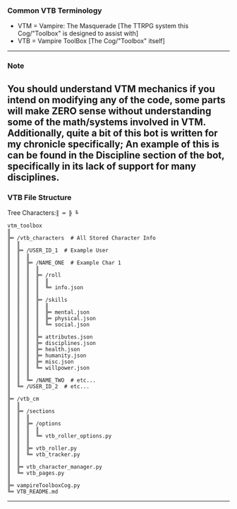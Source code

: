 ### Common VTB Terminology
* VTM = Vampire: The Masquerade [The TTRPG system this Cog/"Toolbox" is designed to assist with]
* VTB = Vampire ToolBox [The Cog/"Toolbox" itself]

---
### Note
You should understand VTM mechanics if you intend on modifying any of the code, some parts will make ZERO sense without 
understanding some of the math/systems involved in VTM. Additionally, quite a bit of this bot is written for my 
chronicle specifically; An example of this is can be found in the Discipline section of the bot, specifically in its 
lack of support for many disciplines.
---
### VTB File Structure
Tree Characters:`║ ═ ╠ ╚`
```
vtm_toolbox
║
╠═ /vtb_characters  # All Stored Character Info
║  ║
║  ╠═ /USER_ID_1  # Example User
║  ║  ║
║  ║  ╠═ /NAME_ONE  # Example Char 1
║  ║  ║  ║
║  ║  ║  ╠═ /roll
║  ║  ║  ║  ║
║  ║  ║  ║  ╚═ info.json
║  ║  ║  ║
║  ║  ║  ╠═ /skills
║  ║  ║  ║  ║
║  ║  ║  ║  ╠═ mental.json
║  ║  ║  ║  ╠═ physical.json
║  ║  ║  ║  ╚═ social.json
║  ║  ║  ║
║  ║  ║  ╠═ attributes.json
║  ║  ║  ╠═ disciplines.json
║  ║  ║  ╠═ health.json
║  ║  ║  ╠═ humanity.json
║  ║  ║  ╠═ misc.json
║  ║  ║  ╚═ willpower.json
║  ║  ║
║  ║  ╚═ /NAME_TWO  # etc...
║  ╚═ /USER_ID_2  # etc...
║
╠═ /vtb_cm
║  ║
║  ╠═ /sections
║  ║  ║
║  ║  ╠═ /options
║  ║  ║  ║
║  ║  ║  ╚═ vtb_roller_options.py
║  ║  ║
║  ║  ╠═ vtb_roller.py
║  ║  ╚═ vtb_tracker.py
║  ║
║  ╠═ vtb_character_manager.py
║  ╚═ vtb_pages.py
║
╠═ vampireToolboxCog.py
╚═ VTB_README.md
```


---